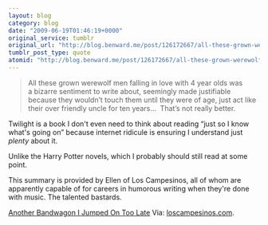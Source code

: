 ```yaml
---
layout: blog
category: blog
date: "2009-06-19T01:46:19+0000"
original_service: tumblr
original_url: "http://blog.benward.me/post/126172667/all-these-grown-werewolf-men-falling-in-love-with"
tumblr_post_type: quote
atomid: "http://blog.benward.me/post/126172667/all-these-grown-werewolf-men-falling-in-love-with"
---
```

> All these grown werewolf men falling in love with 4 year olds was a bizarre sentiment to write about, seemingly made justifiable because they wouldn’t touch them until they were of age, just act like their over friendly uncle for ten years…  That’s not really better.

Twilight is a book I don't even need to think about reading “just so I know what's going on” because internet ridicule is ensuring I understand just _plenty_ about it.

Unlike the Harry Potter novels, which I probably should still read at some point.

This summary is provided by Ellen of Los Campesinos, all of whom are apparently capable of for careers in humorous writing when they're done with music. The talented bastards.

<a href="http://loscampesinos.com/2009/06/18/another-bandwagon-i-jumped-on-too-late/">Another Bandwagon I Jumped On Too Late</a>
Via: [loscampesinos.com](http://loscampesinos.com/2009/06/18/another-bandwagon-i-jumped-on-too-late/).